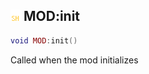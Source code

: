 ## ![shared](.gitbook/assets/shared.png) MOD:init

```lua
void MOD:init()
```

Called when the mod initializes
